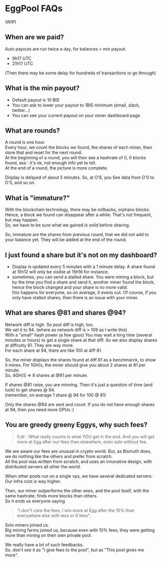 # EggPool FAQs

(WIP)

## When are we paid?
Auto payouts are run twice a day, for balances > min payout.
- 9h17 UTC
- 21h17 UTC

(Then there may be some delay for hundreds of transactions to go through)

## What is the min payout?
- Default payout is 10 BIS
- You can ask to lower your payout to 1BIS minimum (email, slack, twitter...)
- You can see your current payout on your miner dashboard page

## What are rounds?

A round is one hour.  
Every hour, we count the blocks we found, the shares of each miner, then store that and reset for the next round.  
At the beginning of a round, you will then see a hashrate of 0, 0 blocks found, aso : it's ok, not enough info yet to tell.  
At the end of a round, the picture is more complete.

Display is delayed of about 5 minutes.
So, at O'6, you See data from O'0 to O'5, and so on.

## What is "immature?"

With the blockchain technology, there may be rollbacks, orphans blocks.  
Hence, a block we found can disappear after a while. That's not frequent, but may happen.  
So, we have to be sure what we gained is solid before sharing.  

So, immature are the shares from previous round, that we did not add to your balance yet.
They will be added at the end of the round.

 ## I just found a share but it's not on my dashboard?

- Display is updated every 5 minutes with a 1 minute delay. A share found at 15h12 will only be visible at 15h16 for instance.
- sometimes, you can send a stalled share. You were mining a block, but by the time you find a share and send it, another miner found the block, hence the block changed and your share is no more valid.  
this happens for everyone, so on average, it evens out. Of course, if you only have stalled shares, then there is an issue with your miner.

## What are shares @81 and shares @94?

Network diff is high. So pool diff is high, too.  
We set it to 94. (where as network diff is > 109 as I write this)  
With a "small" hash power (a few gpus) You may wait a long time (several minutes or hours) to get a single share at that diff. So we also display shares at diffculty 81. They are way more.  
For each share at 94, there are like 100 at diff 81.

So, the miner displays the shares found at diff 81 as a benchmarck, to show it mines.
For 1GH/s, the miner should give you about 2 shares at 81 per minute.  
So, 4GH/S => 8 shares at @81 per minute.

If shares @81 raise, you are minning. Then it's just a question of time (and luck) to get shares @ 94.  
(remember, on average 1 share @ 94 for 100 @ 81)

Only the shares @94 are sent and count. If you do not have enough shares at 94, then you need more GPUs :)

## You are greedy greeny Eggys, why such fees?

> tl;dr : What really counts is what *YOU* get in the end. And you will get more at Egg after our fees than elsewhere, even solo without fee.

We are aware our fees are unusual in crypto world. But, as Bismuth does, we do nothing like the others and prefer from scratch.  
All the pool was written from scratch, and uses an innovative design, with distributed servers all other the world.

When other pools run on a single vps, we have several dedicated servers. Our infra cost is way higher.

Then, our miner outperforms the other ones, and the pool itself, with the same hashrate, finds more blocks than others.  
So it ends us everyone saying  
> "I don"t care the fees, I win more at Egg after the 10% than everywhere else with less or 0 fees".  

Solo miners joined us.  
Big mining farms joined us, because even with 10% fees, they were getting more than mining on their own private pool.  

We really have a lot of such feedbacks.  
So, don't see it as "I give fees to the pool", but as "This pool gives me more".
